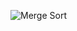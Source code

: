 ![Merge Sort](https://upload.wikimedia.org/wikipedia/commons/e/e6/Merge_sort_algorithm_diagram.svg)
